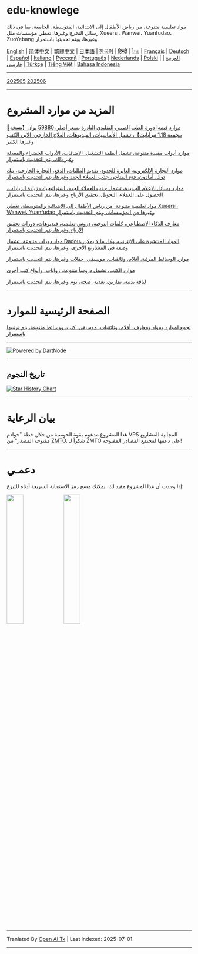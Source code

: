 # edu-knowlege
مواد تعليمية متنوعة، من رياض الأطفال إلى الابتدائية، المتوسطة، الجامعة، بما في ذلك رسائل التخرج وغيرها، تغطي مؤسسات مثل Xueersi، Wanwei، Yuanfudao، ZuoYebang وغيرها، ويتم تحديثها باستمرار.

[English](https://openaitx.github.io/view.html?user=mswnlz&project=edu-knowlege&lang=en) | [简体中文](https://openaitx.github.io/view.html?user=mswnlz&project=edu-knowlege&lang=zh-CN) | [繁體中文](https://openaitx.github.io/view.html?user=mswnlz&project=edu-knowlege&lang=zh-TW) | [日本語](https://openaitx.github.io/view.html?user=mswnlz&project=edu-knowlege&lang=ja) | [한국어](https://openaitx.github.io/view.html?user=mswnlz&project=edu-knowlege&lang=ko) | [हिन्दी](https://openaitx.github.io/view.html?user=mswnlz&project=edu-knowlege&lang=hi) | [ไทย](https://openaitx.github.io/view.html?user=mswnlz&project=edu-knowlege&lang=th) | [Français](https://openaitx.github.io/view.html?user=mswnlz&project=edu-knowlege&lang=fr) | [Deutsch](https://openaitx.github.io/view.html?user=mswnlz&project=edu-knowlege&lang=de) | [Español](https://openaitx.github.io/view.html?user=mswnlz&project=edu-knowlege&lang=es) | [Italiano](https://openaitx.github.io/view.html?user=mswnlz&project=edu-knowlege&lang=it) | [Русский](https://openaitx.github.io/view.html?user=mswnlz&project=edu-knowlege&lang=ru) | [Português](https://openaitx.github.io/view.html?user=mswnlz&project=edu-knowlege&lang=pt) | [Nederlands](https://openaitx.github.io/view.html?user=mswnlz&project=edu-knowlege&lang=nl) | [Polski](https://openaitx.github.io/view.html?user=mswnlz&project=edu-knowlege&lang=pl) | [العربية](https://openaitx.github.io/view.html?user=mswnlz&project=edu-knowlege&lang=ar) | [فارسی](https://openaitx.github.io/view.html?user=mswnlz&project=edu-knowlege&lang=fa) | [Türkçe](https://openaitx.github.io/view.html?user=mswnlz&project=edu-knowlege&lang=tr) | [Tiếng Việt](https://openaitx.github.io/view.html?user=mswnlz&project=edu-knowlege&lang=vi) | [Bahasa Indonesia](https://openaitx.github.io/view.html?user=mswnlz&project=edu-knowlege&lang=id)

------------------

[202505](https://raw.githubusercontent.com/mswnlz/edu-knowlege/main/202505.md)
[202506](https://raw.githubusercontent.com/mswnlz/edu-knowlege/main/202506.md)


---------------

# المزيد من موارد المشروع

[🎁موارد قيمة! دورة الطب الصيني التقليدي النادرة بسعر أصلي 59880 يوان【نسخة مجمعة 1.18 تيرابايت】، تشمل الأساسيات، الفيديوهات، العلاج الخارجي، الإبر، الكتب وغيرها الكثير](https://github.com/mswnlz/chinese-traditional)

[موارد أدوات مفيدة متنوعة، تشمل أنظمة التشغيل، الإضافات، الأدوات الخضراء والمعدلة وغير ذلك، يتم التحديث باستمرار](https://github.com/mswnlz/tools)


[موارد التجارة الإلكترونية العابرة للحدود، تقديم الطلبات، الدفع، التجارة الخارجية، تيك توك، أمازون، فتح المتاجر، جذب العملاء الجدد وغيرها، يتم التحديث باستمرار](https://github.com/mswnlz/cross-border)

[موارد وسائل الإعلام الجديدة، تشمل جذب العملاء الجدد، استراتيجيات زيادة الزيارات، الحصول على العملاء، التحويل، تحقيق الأرباح وغيرها، يتم التحديث باستمرار](https://github.com/mswnlz/self-media)

[مواد تعليمية متنوعة، من رياض الأطفال إلى الابتدائية والمتوسطة، تغطي Xueersi، Wanwei، Yuanfudao وغيرها من المؤسسات، ويتم التحديث باستمرار](https://github.com/mswnlz/edu-knowlege)

[معارف الذكاء الاصطناعي، كلمات التوجيه، دروس تعليمية، فيديوهات، دورات تحقيق الأرباح وغيرها، يتم التحديث باستمرار](https://github.com/mswnlz/AIknowledge)

[مواد دورات متنوعة، تشمل Dadou، المواد المنتشرة على الإنترنت، وكل ما لا يمكن وضعه في المشاريع الأخرى، وغيرها، يتم التحديث باستمرار](https://github.com/mswnlz/curriculum)

[موارد الوسائط المرئية، أفلام، وثائقيات، موسيقى، حفلات وغيرها، يتم التحديث باستمرار](https://github.com/mswnlz/movies)

[موارد الكتب، تشمل دروساً متنوعة، روايات، وأنواع كتب أخرى](https://github.com/mswnlz/book)

[لياقة بدنية، تمارين، تغذية، صحة، نوم وغيرها، يتم التحديث باستمرار](https://github.com/mswnlz/healthy)



---------------

# الصفحة الرئيسية للموارد
[تجمع لموارد ومواد ومعارف، أفلام، وثائقيات، موسيقى، كتب، ووسائط متنوعة، يتم ترتيبها باستمرار](https://github.com/mswnlz)

---------------

[![Powered by DartNode](https://dartnode.com/branding/DN-Open-Source-sm.png)](https://dartnode.com "Powered by DartNode - Free VPS for Open Source")

---------------


## تاريخ النجوم
[![Star History Chart](https://api.star-history.com/svg?repos=mswnlz/edu-knowlege&type=Date)](https://www.star-history.com/#mswnlz/edu-knowlege&Date)

---------------



# بيان الرعاية
هذا المشروع مدعوم بقوة الحوسبة من خلال خطة "خوادم VPS المجانية للمشاريع مفتوحة المصدر" من [ZMTO](https://console.vtexs.com/?affid=12967).
شكراً لـ ZMTO على دعمها لمجتمع المصادر المفتوحة!


---------------

# دعمـي

إذا وجدت أن هذا المشروع مفيد لك، يمكنك مسح رمز الاستجابة السريعة أدناه للتبرع:
<p align="left">
  <img src="https://raw.githubusercontent.com/mswnlz/edu-knowlege/main/support-alipay.png" width="30%">
  <img src="https://raw.githubusercontent.com/mswnlz/edu-knowlege/main/wechat-qrcode.jpg" width="30%">
</p>


---

Tranlated By [Open Ai Tx](https://github.com/OpenAiTx/OpenAiTx) | Last indexed: 2025-07-01

---